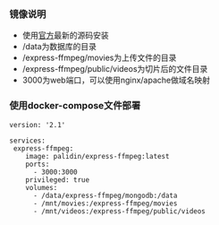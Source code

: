 ### 镜像说明
- 使用[官方](https://gitee.com/quazero/express-ffmpeg "官方")最新的源码安装
- /data为数据库的目录
- /express-ffmpeg/movies为上传文件的目录
- /express-ffmpeg/public/videos为切片后的文件目录
- 3000为web端口，可以使用nginx/apache做域名映射

### 使用docker-compose文件部署
```
version: '2.1'

services:
 express-ffmpeg:
    image: palidin/express-ffmpeg:latest
    ports:
      - 3000:3000
    privileged: true
    volumes:
      - /data/express-ffmpeg/mongodb:/data
      - /mnt/movies:/express-ffmpeg/movies
      - /mnt/videos:/express-ffmpeg/public/videos
```
